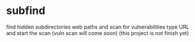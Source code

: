 # subfind
find hidden subdirectories web paths and scan for vulnerabilities
type URL and start the scan
(vuln scan will come soon) 
(this project is not finish yet)
